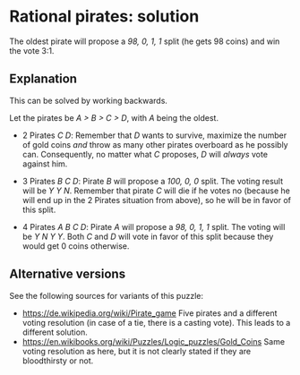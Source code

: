 # Rational pirates: solution

The oldest pirate will propose a *98, 0, 1, 1* split (he gets 98 coins) and win
the vote 3:1.

## Explanation

This can be solved by working backwards.

Let the pirates be *A > B > C > D*, with *A* being the oldest.

* 2 Pirates *C D*: Remember that *D* wants to survive, maximize the number of
gold coins *and* throw as many other pirates overboard as he possibly can.
Consequently, no matter what *C* proposes, *D* will *always* vote against him.

* 3 Pirates *B C D*: Pirate *B* will propose a *100, 0, 0* split. The voting
result will be *Y Y N*. Remember that pirate *C* will die if he votes no
(because he will end up in the 2 Pirates situation from above), so he will be
in favor of this split.

* 4 Pirates *A B C D*: Pirate *A* will propose a *98, 0, 1, 1* split. The
voting will be *Y N Y Y*. Both *C* and *D* will vote in favor of this split
because they would get 0 coins otherwise.

## Alternative versions

See the following sources for variants of this puzzle:

* https://de.wikipedia.org/wiki/Pirate_game Five pirates and a different
  voting resolution (in case of a tie, there is a casting vote). This leads
  to a different solution.
* https://en.wikibooks.org/wiki/Puzzles/Logic_puzzles/Gold_Coins Same voting
  resolution as here, but it is not clearly stated if they are bloodthirsty
  or not.
